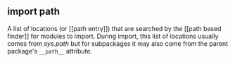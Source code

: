 ## import path
A list of locations (or [[path entry]]) that are searched by the [[path based finder]] for modules to import.
During import, this list of locations usually comes from *sys.path* but for subpackages it may also come from the parent package's `__path__` attribute.
